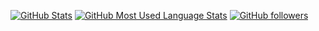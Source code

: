 [![GitHub Stats](https://github-readme-stats.vercel.app/api?username=iSaluki&show_icons=true)](https://GitHub.com/isaluki)
[![GitHub Most Used Language Stats](https://github-readme-stats.vercel.app/api/top-langs/?username=isaluki&langs_count=10)](https://GitHub.com/isaluki)
[![GitHub followers](https://img.shields.io/github/followers/isaluki?style=flat-square)](https://github.com/iSaluki?tab=followers)

